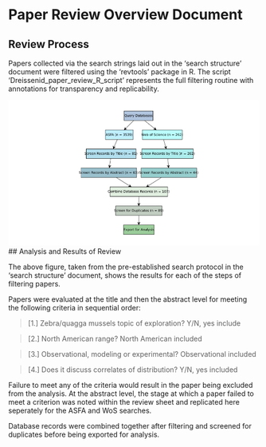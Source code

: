 Paper Review Overview Document
================

## Review Process

Papers collected via the search strings laid out in the ‘search
structure’ document were filtered using the ‘revtools’ package in R. The
script ‘Dreissenid\_paper\_review\_R\_script’ represents the full
filtering routine with annotations for transparency and replicability.

![](Dreissenid_paper_review_structure_document_files/figure-gfm/unnamed-chunk-1-1.png)<!-- -->
\#\# Analysis and Results of Review

The above figure, taken from the pre-established search protocol in the
‘search structure’ document, shows the results for each of the steps of
filtering papers.

Papers were evaluated at the title and then the abstract level for
meeting the following criteria in sequential order:

> \[1.\] Zebra/quagga mussels topic of exploration? Y/N, yes include

> \[2.\] North American range? North American included

> \[3.\] Observational, modeling or experimental? Observational included

> \[4.\] Does it discuss correlates of distribution? Y/N, yes included

Failure to meet any of the criteria would result in the paper being
excluded from the analysis. At the abstract level, the stage at which a
paper failed to meet a criterion was noted within the review sheet and
replicated here seperately for the ASFA and WoS searches.

Database records were combined together after filtering and screened for
duplicates before being exported for analysis.
